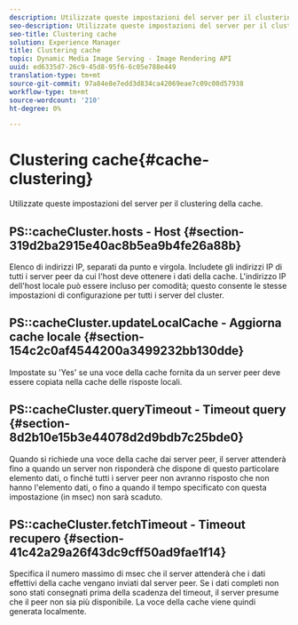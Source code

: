 ```yaml
---
description: Utilizzate queste impostazioni del server per il clustering della cache.
seo-description: Utilizzate queste impostazioni del server per il clustering della cache.
seo-title: Clustering cache
solution: Experience Manager
title: Clustering cache
topic: Dynamic Media Image Serving - Image Rendering API
uuid: ed6335d7-26c9-45d8-95f6-6c05e788e449
translation-type: tm+mt
source-git-commit: 97a84e8e7edd3d834ca42069eae7c09c00d57938
workflow-type: tm+mt
source-wordcount: '210'
ht-degree: 0%

---
```



# Clustering cache{#cache-clustering}

Utilizzate queste impostazioni del server per il clustering della cache.

## PS::cacheCluster.hosts - Host {#section-319d2ba2915e40ac8b5ea9b4fe26a88b}

Elenco di indirizzi IP, separati da punto e virgola. Includete gli indirizzi IP di tutti i server peer da cui l&#39;host deve ottenere i dati della cache. L&#39;indirizzo IP dell&#39;host locale può essere incluso per comodità; questo consente le stesse impostazioni di configurazione per tutti i server del cluster.

## PS::cacheCluster.updateLocalCache - Aggiorna cache locale {#section-154c2c0af4544200a3499232bb130dde}

Impostate su &#39;Yes&#39; se una voce della cache fornita da un server peer deve essere copiata nella cache delle risposte locali.

## PS::cacheCluster.queryTimeout - Timeout query {#section-8d2b10e15b3e44078d2d9bdb7c25bde0}

Quando si richiede una voce della cache dai server peer, il server attenderà fino a quando un server non risponderà che dispone di questo particolare elemento dati, o finché tutti i server peer non avranno risposto che non hanno l&#39;elemento dati, o fino a quando il tempo specificato con questa impostazione (in msec) non sarà scaduto.

## PS::cacheCluster.fetchTimeout - Timeout recupero {#section-41c42a29a26f43dc9cff50ad9fae1f14}

Specifica il numero massimo di msec che il server attenderà che i dati effettivi della cache vengano inviati dal server peer. Se i dati completi non sono stati consegnati prima della scadenza del timeout, il server presume che il peer non sia più disponibile. La voce della cache viene quindi generata localmente.
